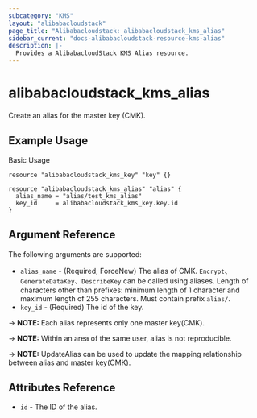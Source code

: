 ```yaml
---
subcategory: "KMS"
layout: "alibabacloudstack"
page_title: "Alibabacloudstack: alibabacloudstack_kms_alias"
sidebar_current: "docs-alibabacloudstack-resource-kms-alias"
description: |-
  Provides a AlibabacloudStack KMS Alias resource.
---
```


# alibabacloudstack_kms_alias

Create an alias for the master key (CMK).



## Example Usage

Basic Usage

```
resource "alibabacloudstack_kms_key" "key" {}

resource "alibabacloudstack_kms_alias" "alias" {
  alias_name = "alias/test_kms_alias"
  key_id     = alibabacloudstack_kms_key.key.id
}
```

## Argument Reference

The following arguments are supported:

* `alias_name` - (Required, ForceNew) The alias of CMK. `Encrypt`、`GenerateDataKey`、`DescribeKey` can be called using aliases. Length of characters other than prefixes: minimum length of 1 character and maximum length of 255 characters. Must contain prefix `alias/`.
* `key_id` - (Required) The id of the key.


-> **NOTE:** Each alias represents only one master key(CMK).

-> **NOTE:** Within an area of the same user, alias is not reproducible.

-> **NOTE:** UpdateAlias can be used to update the mapping relationship between alias and master key(CMK).


## Attributes Reference

* `id` - The ID of the alias.